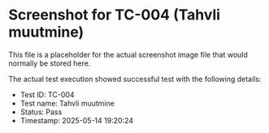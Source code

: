 # Screenshot for TC-004 (Tahvli muutmine)

This file is a placeholder for the actual screenshot image file that would normally be stored here.

The actual test execution showed successful test with the following details:
- Test ID: TC-004
- Test name: Tahvli muutmine
- Status: Pass
- Timestamp: 2025-05-14 19:20:24